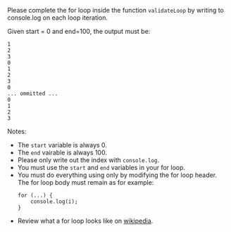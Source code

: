 Please complete the for loop inside the function ```validateLoop``` by writing to console.log on each loop iteration.

Given start = 0 and end=100, the output must be:
```
1
2
3
0
1
2
3
0
... ommitted ...
0
1
2
3
```

Notes:
- The ```start``` variable is always 0.
- The ```end``` vairable is always 100.
- Please only write out the index with ```console.log```.
- You must use the ```start``` and ```end``` variables in your for loop.
- You must do everything using only by modifying the for loop header. The for loop body must remain as for example:
    ```
    for (...) {
        console.log(i);
    }
    ```
- Review what a for loop looks like on [wikipedia](https://en.wikipedia.org/wiki/For_loop).